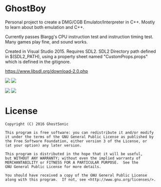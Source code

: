 # GhostBoy

Personal project to create a DMG/CGB Emulator/Interpreter in C++. Mostly to learn about both emulation and C++.

Currently passes Blargg's CPU instruction test and instruction timing test. Many games play fine, and sound works.

Created in Visual Studio 2015. Requires SDL2. SDL2 Directory path defined in $(SDL2_PATH), using a property sheet named "CustomProps.props" which is defined in the gitignore.

https://www.libsdl.org/download-2.0.php

![](http://i.imgur.com/ds3efI9.png) ![](http://i.imgur.com/xRiNVdP.png)

![](http://i.imgur.com/58DAhhQ.png) ![](http://i.imgur.com/I2uLVil.png)

# License

    Copyright (C) 2016 GhostSonic

    This program is free software: you can redistribute it and/or modify
    it under the terms of the GNU General Public License as published by
    the Free Software Foundation, either version 3 of the License, or
    (at your option) any later version.

    This program is distributed in the hope that it will be useful,
    but WITHOUT ANY WARRANTY; without even the implied warranty of
    MERCHANTABILITY or FITNESS FOR A PARTICULAR PURPOSE.  See the
    GNU General Public License for more details.

    You should have received a copy of the GNU General Public License
    along with this program.  If not, see <http://www.gnu.org/licenses/>.
